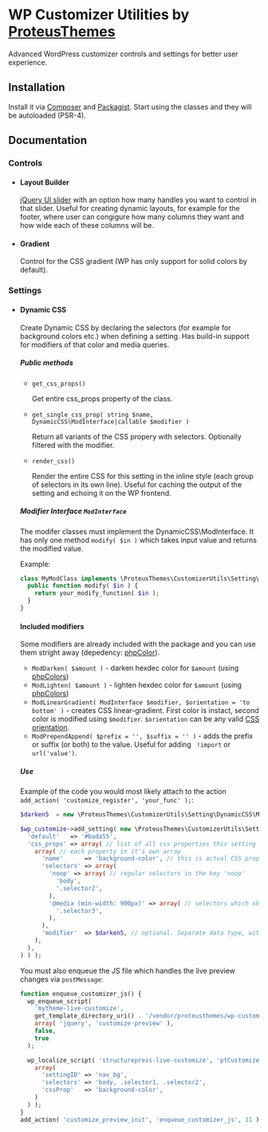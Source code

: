 # WP Customizer Utilities by [ProteusThemes](https://www.proteusthemes.com/)

Advanced WordPress customizer controls and settings for better user experience.

## Installation

Install it via [Composer](https://getcomposer.org/) and [Packagist](https://packagist.org/). Start using the classes and they will be autoloaded (PSR-4).

## Documentation

### Controls

- #### Layout Builder

  [jQuery UI slider](https://jqueryui.com/slider/) with an option how many handles you want to control in that slider. Useful for creating dynamic layouts, for example for the footer, where user can congigure how many columns they want and how wide each of these columns will be.

- #### Gradient

  Control for the CSS gradient (WP has only support for solid colors by default).

### Settings

- #### Dynamic CSS

  Create Dynamic CSS by declaring the selectors (for example for background colors etc.) when defining a setting. Has build-in support for modifiers of that color and media queries.

  ##### Public methods

  - `get_css_props()`

    Get entire css_props property of the class.

  - `get_single_css_prop( string $name, DynamicCSS\ModInterface|callable $modifier )`

    Return all variants of the CSS propery with selectors. Optionally filtered with the modifier.

  - `render_css()`

    Render the entire CSS for this setting in the inline style (each group of selectors in its own line). Useful for caching the output of the setting and echoing it on the WP frontend.

  ##### Modifier Interface `ModInterface`

  The modifer classes must implement the DynamicCSS\ModInterface. It has only one method `modify( $in )` which takes input value and returns the modified value.

  Example:

  ```php
  class MyModClass implements \ProteusThemes\CustomizerUtils\Setting\DynamicCSS\ModInterface {
    public function modify( $in ) {
      return your_modify_function( $in );
    }
  }
  ```

  #### Included modifiers

  Some modifiers are already included with the package and you can use them stright away (depedency: [phpColor](https://github.com/mexitek/phpColors)).

  - `ModDarken( $amount )` - darken hexdec color for `$amount` (using [phpColors](https://github.com/mexitek/phpColors#available-methods))
  - `ModLighten( $amount )` - lighten hexdec color for `$amount` (using [phpColors](https://github.com/mexitek/phpColors#available-methods))
  - `ModLinearGradient( ModInterface $modifier, $orientation = 'to bottom' )` - creates CSS linear-gradient. First color is instact, second color is modified using `$modifier`. `$orientation` can be any valid [CSS orientation](https://developer.mozilla.org/en-US/docs/Web/CSS/linear-gradient#Syntax).
  - `ModPrependAppend( $prefix = '', $suffix = '' )` - adds the prefix or suffix (or both) to the value. Useful for adding ` !import` or `url('value')`.

  ##### Use

  Example of the code you would most likely attach to the action `add_action( 'customize_register', 'your_func' );`:

  ```php
  $darken5  = new \ProteusThemes\CustomizerUtils\Setting\DynamicCSS\ModDarken( 5 );

  $wp_customize->add_setting( new \ProteusThemes\CustomizerUtils\Setting\DynamicCSS( $wp_customize, 'nav_bg', array(
    'default'   => '#bada55',
    'css_props' => array( // list of all css properties this setting controls
      array( // each property in it's own array
        'name'      => 'background-color', // this is actual CSS property
        'selectors' => array(
          'noop' => array( // regular selectors in the key 'noop'
            'body',
            '.selector2',
          ),
          '@media (min-width: 900px)' => array( // selectors which should be in MQ
            '.selector3',
          ),
        ),
        'modifier'  => $darken5, // optional. Separate data type, with the modify() method (via implemented interface) which takes value and returns modified value OR callable function with 1 argument
      ),
    ),
  ) ) );
  ```

  You must also enqueue the JS file which handles the live preview changes via `postMessage`:

  ```php
  function enqueue_customizer_js() {
    wp_enqueue_script(
      'mytheme-live-customize',
      get_template_directory_uri() . '/vendor/proteusthemes/wp-customizer-utilities/assets/live-customize.js',
      array( 'jquery', 'customize-preview' ),
      false,
      true
    );

    wp_localize_script( 'structurepress-live-customize', 'ptCustomizerDynamicCSS', array(
      array(
        'settingID' => 'nav_bg',
        'selectors' => 'body, .selector1, .selector2',
        'cssProp'   => 'background-color',
      )
    ) );
  }
  add_action( 'customize_preview_init', 'enqueue_customizer_js', 31 );
  ```